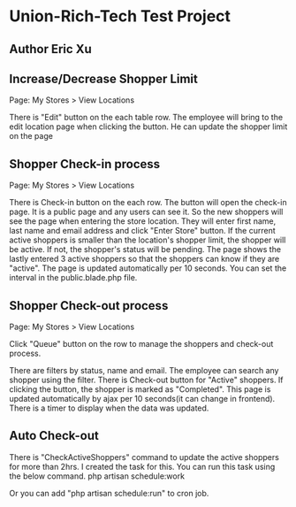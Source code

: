 # Union-Rich-Tech Test Project
## Author Eric Xu

## Increase/Decrease Shopper Limit
Page: My Stores > View Locations

There is "Edit" button on the each table row.
The employee will bring to the edit location page when clicking the button.
He can update the shopper limit on the page

## Shopper Check-in process
Page: My Stores > View Locations

There is Check-in button on the each row.
The button will open the check-in page.
It is a public page and any users can see it. 
So the new shoppers will see the page when entering the store location.
They will enter first name, last name and email address and click "Enter Store" button.
If the current active shoppers is smaller than the location's shopper limit, the shopper will be active.
If not, the shopper's status will be pending.
The page shows the lastly entered 3 active shoppers so that the shoppers can know if they are "active".
The page is updated automatically per 10 seconds. You can set the interval in the public.blade.php file.

## Shopper Check-out process
Page: My Stores > View Locations

Click "Queue" button on the row to manage the shoppers and check-out process.

There are filters by status, name and email.
The employee can search any shopper using the filter.
There is Check-out button for "Active" shoppers. If clicking the button, the shopper is marked as "Completed".
This page is updated automatically by ajax per 10 seconds(it can change in frontend).
There is a timer to display when the data was updated.

## Auto Check-out
There is "CheckActiveShoppers" command to update the active shoppers for more than 2hrs.
I created the task for this.
You can run this task using the below command.
php artisan schedule:work

Or you can add "php artisan schedule:run" to cron job.
